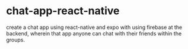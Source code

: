 # chat-app-react-native
create a chat app using react-native and expo with using firebase at the backend, wherein that app anyone can chat with their friends within the groups.
